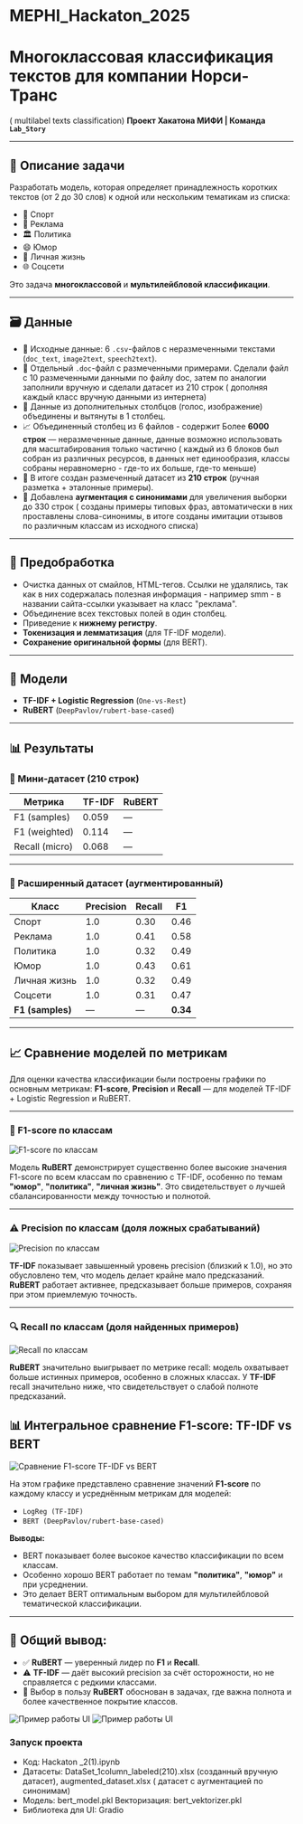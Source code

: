 # MEPHI_Hackaton_2025

# Многоклассовая классификация текстов для компании Норси-Транс
( multilabel texts classification)
**Проект Хакатона МИФИ | Команда `Lab_Story`**

---

## 📌 Описание задачи

Разработать модель, которая определяет принадлежность коротких текстов (от 2 до 30 слов) к одной или нескольким тематикам из списка:

- 🏅 Спорт
- 📢 Реклама   
- 🏛 Политика
- 😄 Юмор  
- 💌 Личная жизнь
- 🌐 Соцсети 

Это задача **многоклассовой** и **мультилейбловой классификации**.

---

## 🗃️ Данные

- 📂 Исходные данные: 6 `.csv`-файлов с неразмеченными текстами (`doc_text`, `image2text`, `speech2text`).
- 📄 Отдельный `.doc`-файл с размеченными примерами. Сделали файл с 10 размеченными данными по файлу doc, затем по аналогии заполнили вручную и сделали датасет из 210 строк ( дополняя каждый класс вручную данными из интернета)
- 🤖 Данные из дополнительных столбцов (голос, изображение) объединены и вытянуты в 1 столбец.
- 📈 Объединенный столбец из 6 файлов - содержит Более **6000 строк** — неразмеченные данные, данные возможно использовать для масштабирования только частично ( каждый из 6 блоков был собран из различных ресурсов, в данных нет единообразия, классы собраны неравномерно - где-то их больше, где-то меньше)
- 🔧 В итоге создан размеченный датасет из **210 строк** (ручная разметка + эталонные примеры).
- 🔄 Добавлена **аугментация с синонимами** для увеличения выборки до 330 строк ( созданы примеры типовых фраз, автоматически в них проставлены слова-синонимы, в итоге созданы имитации отзывов по различным классам из исходного списка)

---

## 🧹 Предобработка

- Очистка данных от смайлов, HTML-тегов. Ссылки не удалялись, так как в них содержалась полезная информация - например smm - в названии сайта-ссылки указывает на класс "реклама".  
- Объединение всех текстовых полей в один столбец.  
- Приведение к **нижнему регистру**.  
- **Токенизация и лемматизация** (для TF-IDF модели).  
- **Сохранение оригинальной формы** (для BERT).

---

## 📌  Модели

- **TF-IDF + Logistic Regression** (`One-vs-Rest`)
- **RuBERT** (`DeepPavlov/rubert-base-cased`)

---

## 📊 Результаты

### 📌 Мини-датасет (210 строк)

| Метрика        | TF-IDF | RuBERT |
|----------------|--------|--------|
| F1 (samples)   | 0.059  | —      |
| F1 (weighted)  | 0.114  | —      |
| Recall (micro) | 0.068  | —      |

---

### 📌 Расширенный датасет (аугментированный)

| Класс          | Precision | Recall | F1   |
|----------------|-----------|--------|------|
| Спорт          | 1.0       | 0.30   | 0.46 |
| Реклама        | 1.0       | 0.41   | 0.58 |
| Политика       | 1.0       | 0.32   | 0.49 |
| Юмор           | 1.0       | 0.43   | 0.61 |
| Личная жизнь   | 1.0       | 0.32   | 0.49 |
| Соцсети        | 1.0       | 0.31   | 0.47 |
| **F1 (samples)** | —       | —      | **0.34** |

---


## 📈 Сравнение моделей по метрикам

Для оценки качества классификации были построены графики по основным метрикам: **F1-score**, **Precision** и **Recall** — для моделей TF-IDF + Logistic Regression и RuBERT.

---

### 🔹 F1-score по классам
![F1-score по классам](1.png)

Модель **RuBERT** демонстрирует существенно более высокие значения F1-score по всем классам по сравнению с TF-IDF, особенно по темам **"юмор"**, **"политика"**, **"личная жизнь"**. Это свидетельствует о лучшей сбалансированности между точностью и полнотой.

---

### ⚠️ Precision по классам (доля ложных срабатываний)
![Precision по классам](21.png)

**TF-IDF** показывает завышенный уровень precision (близкий к 1.0), но это обусловлено тем, что модель делает крайне мало предсказаний. **RuBERT** работает активнее, предсказывает больше примеров, сохраняя при этом приемлемую точность.

---

### 🔍 Recall по классам (доля найденных примеров)
![Recall по классам](3.png)

**RuBERT** значительно выигрывает по метрике recall: модель охватывает больше истинных примеров, особенно в сложных классах. У **TF-IDF** recall значительно ниже, что свидетельствует о слабой полноте предсказаний.


## 📊 Интегральное сравнение F1-score: TF-IDF vs BERT

![Сравнение F1-score TF-IDF vs BERT](4.png)

На этом графике представлено сравнение значений **F1-score** по каждому классу и усреднённым метрикам для моделей:

- `LogReg (TF-IDF)`
- `BERT (DeepPavlov/rubert-base-cased)`

**Выводы:**
- BERT показывает более высокое качество классификации по всем классам.
- Особенно хорошо BERT работает по темам **"политика"**, **"юмор"** и при усреднении.
- Это делает BERT оптимальным выбором для мультилейбловой тематической классификации.

---

## 📌 Общий вывод:

- ✅ **RuBERT** — уверенный лидер по **F1** и **Recall**.
- ⚠️ **TF-IDF** — даёт высокий precision за счёт осторожности, но не справляется с редкими классами.
- 🎯 Выбор в пользу **RuBERT** обоснован в задачах, где важна полнота и более качественное покрытие классов.
  

![Пример работы UI](7.jpg)
![Пример работы UI](8.jpg)
  
  ### Запуск проекта

  * Код: Hackaton _2(1).ipynb
  * Датасеты: DataSet_1column_labeled(210).xlsx (созданный вручную датасет), augmented_dataset.xlsx ( датасет с аугментацией по синонимам)
  * Модель: bert_model.pkl   Векторизация: bert_vektorizer.pkl
  * Библиотека для UI: Gradio


